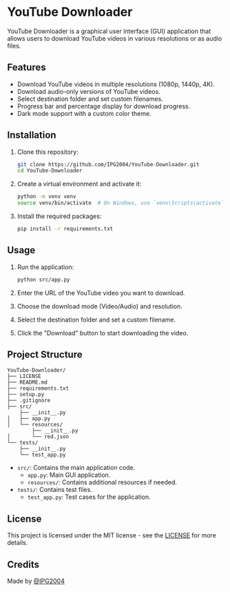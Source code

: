 # YouTube Downloader

YouTube Downloader is a graphical user interface (GUI) application that allows users to download YouTube videos in various resolutions or as audio files.

## Features

- Download YouTube videos in multiple resolutions (1080p, 1440p, 4K).
- Download audio-only versions of YouTube videos.
- Select destination folder and set custom filenames.
- Progress bar and percentage display for download progress.
- Dark mode support with a custom color theme.

## Installation

1. Clone this repository:
    ```sh
    git clone https://github.com/IPG2004/YouTube-Downloader.git
    cd YouTube-Downloader
    ```

2. Create a virtual environment and activate it:
    ```sh
    python -m venv venv
    source venv/bin/activate  # On Windows, use `venv\Scripts\activate`
    ```

3. Install the required packages:
    ```sh
    pip install -r requirements.txt
    ```

## Usage

1. Run the application:
    ```sh
    python src/app.py
    ```

2. Enter the URL of the YouTube video you want to download.

3. Choose the download mode (Video/Audio) and resolution.

4. Select the destination folder and set a custom filename.

5. Click the "Download" button to start downloading the video.

## Project Structure

```plaintext
YouTube-Downloader/
├── LICENSE
├── README.md
├── requirements.txt
├── setup.py
├── .gitignore
├── src/
    ├── __init__.py
│   ├── app.py
│   └── resources/
        ├── __init__.py
│       └── red.json
└── tests/
    ├── __init__.py
    └── test_app.py

```
- `src/`: Contains the main application code.
    - `app.py`: Main GUI application.
    - `resources/`: Contains additional resources if needed.
- `tests/`: Contains test files.
    - `test_app.py`: Test cases for the application.

## License

This project is licensed under the MIT license - see the [LICENSE](LICENSE) for more details.

## Credits

Made by [@IPG2004](https://github.com/IPG2004)